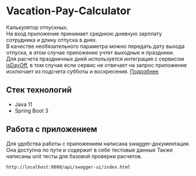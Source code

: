 # Vacation-Pay-Calculator
Калькулятор отпускных. <br> 
На вход приложение принимает среднюю дневную зарплату сотрудника и длину отпуска в днях. <br>
В качестве необязательного параметра можно передать дату выхода отпуска, в этом случае приложение учтет выходные и праздники. <br>
Для расчета праздничных дней используется интеграция с сервисом [isDayOff](https://www.isdayoff.ru/), 
в том случае если сервис не отвечает на запрос приложение исключает из подсчета субботы и воскресения. 
[Подробнее](#работа-с-приложением)

## Стек технологий
* Java 11
* Spring Boot 3

## Работа с приложением
Для удобства работы с приложением написана swagger-документация. <br>
Она доступна по пути и содержит в себе тестовые данные
Также написаны unit тесты для базовой проверки расчетов.
```
http://localhost:8080/api/swagger-ui/index.html
```

